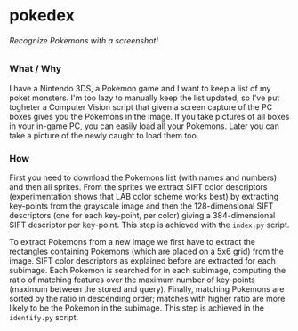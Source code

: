 # pokedex
###### Recognize Pokemons with a screenshot!


### What / Why
I have a Nintendo 3DS, a Pokemon game and I want to keep a list of my poket monsters.
I'm too lazy to manually keep the list updated, so I've put togheter a Computer Vision script that given
a screen capture of the PC boxes gives you the Pokemons in the image.
If you take pictures of all boxes in your in-game PC, you can easily load all your Pokemons.
Later you can take a picture of the newly caught to load them too.


### How
First you need to download the Pokemons list (with names and numbers) and then all sprites.
From the sprites we extract SIFT color descriptors (experimentation shows that LAB color scheme works best) by extracting
key-points from the grayscale image and then the 128-dimensional SIFT descriptors (one for each key-point, per color) giving
a 384-dimensional SIFT descriptor per key-point. This step is achieved with the `index.py` script.

To extract Pokemons from a new image we first have to extract the rectangles containing Pokemons (which are placed on
a 5x6 grid) from the image. SIFT color descriptors as explained before are extracted for each subimage.
Each Pokemon is searched for in each subimage, computing the ratio of matching features over the maximum number of key-points
(maximum between the stored and query). Finally, matching Pokemons are sorted by the ratio in descending order; matches with
higher ratio are more likely to be the Pokemon in the subimage. This step is achieved in the `identify.py` script.
